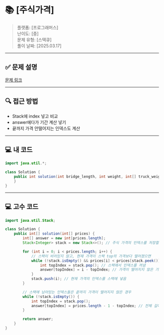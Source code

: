 # 📚 [주식가격]
> 플랫폼: [프로그래머스]  
> 난이도: [중]  
> 문제 유형: [스택큐]  
> 풀이 날짜: [2025.03.17]

---

## ✅ 문제 설명
[문제 링크](https://school.programmers.co.kr/learn/courses/30/lessons/42584)

---

## 🔍 **접근 방법**
- Stack에 index 넣고 비교
- answer에다가 기간 계산 넣기
- 끝까지 가격 안떨어지는 인덱스도 계산

---

## 💻 **내 코드**
```java
import java.util.*;

class Solution {
    public int solution(int bridge_length, int weight, int[] truck_weights) {
    }
}
```
---

## 💻 **고수 코드**
```java
import java.util.Stack;

class Solution {
    public int[] solution(int[] prices) {
        int[] answer = new int[prices.length];
        Stack<Integer> stack = new Stack<>(); // 주식 가격의 인덱스를 저장할 스택

        for (int i = 0; i < prices.length; i++) {
            // 스택이 비어있지 않고, 현재 가격이 스택 top의 가격보다 떨어졌으면
            while (!stack.isEmpty() && prices[i] < prices[stack.peek()]) {
                int topIndex = stack.pop(); // 스택에서 인덱스를 꺼냄
                answer[topIndex] = i - topIndex; // 가격이 떨어지지 않은 기간 계산
            }
            stack.push(i); // 현재 가격의 인덱스를 스택에 넣음
        }

        // 스택에 남아있는 인덱스들은 끝까지 가격이 떨어지지 않은 경우
        while (!stack.isEmpty()) {
            int topIndex = stack.pop();
            answer[topIndex] = prices.length - 1 - topIndex; // 전체 길이 - 1 - 인덱스
        }

        return answer;
    }
}
```